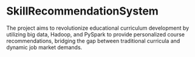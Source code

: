 # SkillRecommendationSystem
The project aims to revolutionize educational curriculum development by utilizing big data, Hadoop, and PySpark to provide personalized course recommendations, bridging the gap between traditional curricula and dynamic job market demands.
